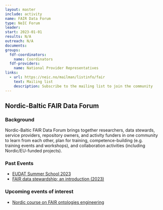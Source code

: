 ```yaml
---
layout: master
include: activity
name: FAIR Data Forum
type: NeIC Forum
leader: 
start: 2023-01-01
results: N/A
outreach: N/A
documents:
groups:
  fdf-coordinators:
    name: Coordinators
  fdf-providers:
    name: National Provider Representatives
links:
  - url: https://neic.no/mailman/listinfo/fair
    text: Mailing list
    description: Subscribe to the mailing list to join the community
---
```


## Nordic-Baltic FAIR Data Forum


### Background

Nordic-Baltic FAIR Data Forum brings together researchers, data stewards, service providers, repository owners, and activity funders in one community to learn from each other, plan for training, competence-building (e.g. training events and workshops), and collaboration activities (including Nordic/EU-funded projects).

### Past Events

* [EUDAT Summer School 2023](https://eudat.eu/summer-schools/eudat-summer-school-2023)
* [FAIR data stewardship; an introduction (2023)](https://www.deltager.no/event/fair_data_stewardship_intro2023#init)
  
### Upcoming events of interest

* [Nordic course on FAIR ontologies engineering](https://www.deltager.no/event/nordic_fair_data_stewardship_workshop_2023#init)
